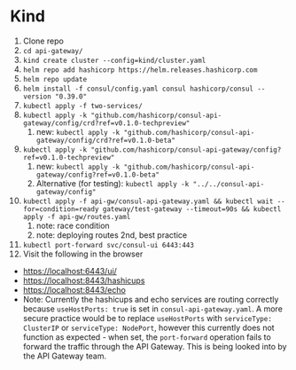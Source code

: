 # Kind
1. Clone repo
1. `cd api-gateway/`
2. `kind create cluster --config=kind/cluster.yaml`
3. `helm repo add hashicorp https://helm.releases.hashicorp.com`
4. `helm repo update`
5. `helm install -f consul/config.yaml consul hashicorp/consul --version "0.39.0"`
6. `kubectl apply -f two-services/`
7. `kubectl apply -k "github.com/hashicorp/consul-api-gateway/config/crd?ref=v0.1.0-techpreview"`
   1. new: `kubectl apply -k "github.com/hashicorp/consul-api-gateway/config/crd?ref=v0.1.0-beta"`
8. `kubectl apply -k "github.com/hashicorp/consul-api-gateway/config?ref=v0.1.0-techpreview"`
   1. new: `kubectl apply -k "github.com/hashicorp/consul-api-gateway/config?ref=v0.1.0-beta"`
   2. Alternative (for testing): `kubectl apply -k "../../consul-api-gateway/config"`
9.  `kubectl apply -f api-gw/consul-api-gateway.yaml && kubectl wait --for=condition=ready gateway/test-gateway --timeout=90s && kubectl apply -f api-gw/routes.yaml` 
    1.  note: race condition
    2.  note: deploying routes 2nd, best practice
10. `kubectl port-forward svc/consul-ui 6443:443`
11. Visit the following in the browser
- [https://localhost:6443/ui/](https://localhost:6443/ui/)
- [https://localhost:8443/hashicups](https://localhost:8443/hashicups)
- [https://localhost:8443/echo](https://localhost:8443/echo)
- Note: Currently the hashicups and echo services are routing correctly because `useHostPorts: true` is set in `consul-api-gateway.yaml`. A more secure practice would be to replace `useHostPorts` with `serviceType: ClusterIP` or `serviceType: NodePort`, however this currently does not function as expected - when set, the `port-forward` operation fails to forward the traffic through the API Gateway. This is being looked into by the API Gateway team.
